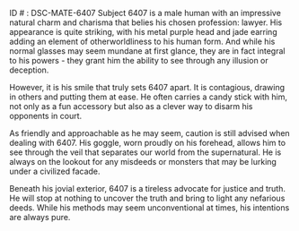 ID # : DSC-MATE-6407
Subject 6407 is a male human with an impressive natural charm and charisma that belies his chosen profession: lawyer. His appearance is quite striking, with his metal purple head and jade earring adding an element of otherworldliness to his human form. And while his normal glasses may seem mundane at first glance, they are in fact integral to his powers - they grant him the ability to see through any illusion or deception.

However, it is his smile that truly sets 6407 apart. It is contagious, drawing in others and putting them at ease. He often carries a candy stick with him, not only as a fun accessory but also as a clever way to disarm his opponents in court.

As friendly and approachable as he may seem, caution is still advised when dealing with 6407. His goggle, worn proudly on his forehead, allows him to see through the veil that separates our world from the supernatural. He is always on the lookout for any misdeeds or monsters that may be lurking under a civilized facade.

Beneath his jovial exterior, 6407 is a tireless advocate for justice and truth. He will stop at nothing to uncover the truth and bring to light any nefarious deeds. While his methods may seem unconventional at times, his intentions are always pure.